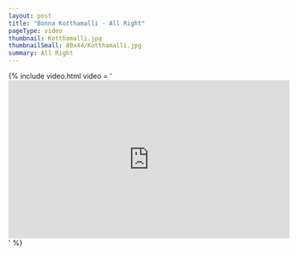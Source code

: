 ```yaml
---
layout: post
title: "Bonna Kotthamalli - All Right"
pageType: video
thumbnail: Kotthamalli.jpg
thumbnailSmall: 80x44/Kotthamalli.jpg
summary: All Right
---
```


{% include video.html video = '<iframe width="560" height="315" src="https://www.youtube.com/embed/ssNXqXv0iWg" frameborder="0" allowfullscreen></iframe>' %} 
